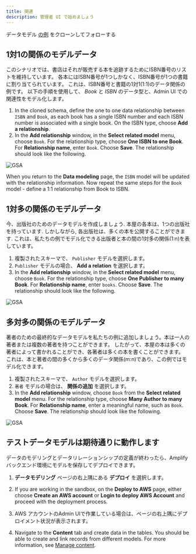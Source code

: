 ```yaml
---
title: 関連
description: 管理者 UI で始めましょう
---
```


<amplify-callout warning>

データモデル [の例](~/console/data/data-model.md#data-modeling-example) をクローンしてフォローする

</amplify-callout>

## 1対1の関係のモデルデータ

 このシナリオでは、書店はそれが販売する本を追跡するためにISBN番号のリストを維持しています。 各本にはISBN番号が1つしかなく、ISBN番号が1つの書籍に割り当てられています。 これは、ISBN番号と書籍の1対1(1:1)のデータ関係の例です。 以下の手順を使用して、 *Book* と *ISBN* のデータ型と、Admin UI での関連性をモデル化します。

1. In the cloned schema, define the one to one data relationship between `ISBN` and `Book`, as each book has a single ISBN number and each ISBN number is associated with a single book. On the ISBN type, choose **Add a relationship**.
1. In the **Add relationship** window, in the **Select related model** menu, choose `Book`. For the relationship type, choose **One ISBN to one Book**. For **Relationship name**, enter `Book`. Choose **Save**. The relationship should look like the following.

![GSA](~/images/console/3_createOnetooneRelationship.png)

When you return to the **Data modeling** page, the `ISBN` model will be updated with the relationship information. Now repeat the same steps for the `Book` model - define a 1:1 relationship from Book to ISBN.

## 1対多の関係のモデルデータ

今、出版社のためのデータモデルを作成しましょう. 本屋の各本は、1つの出版社を持っています. しかしながら, 各出版社は、多くの本を公開することができます. これは、私たちの例でモデル化できる出版者と本の間の1対多の関係(1:n)を表しています。

1. 複製されたスキーマで、 `Publisher` モデルを選択します。
1. `Publisher` モデルの場合、 **Add a relation** を選択します。
1. In the **Add relationship** window, in the **Select related model** menu, choose `Book`. For the relationship type, choose **One Publisher to many Book**. For **Relationship name**, enter `books`. Choose **Save**. The relationship should look like the following.

![GSA](~/images/console/5_onetomanyCardinality.png)

## 多対多の関係のモデルデータ

著者のための最終的なデータモデルを私たちの例に追加しましょう。本は一人の著者または複数の著者を持つことができます。 したがって、本屋の本は多くの著者によって書かれることができ、各著者は多くの本を書くことができます。 これは、本と著者の間の多くから多くのデータ関係(m:n)であり、この例ではモデル化できます。

1. 複製されたスキーマで、 `Author` モデルを選択します。
4. `著者` モデルの場合は、 **関係の追加** を選択します。
5. In the **Add relationship** window, choose `Book` from the **Select related model** menu. For the relationship type, choose **Many Author to many Book**. For **Relationship name**, enter a meaningful name, such as `Book`. Choose **Save**. The relationship should look like the following.

![GSA](~/images/console/6_manytomanyCardinality.png)


## テストデータモデルは期待通りに動作します

データのモデリングとデータリレーションシップの定義が終わったら、Amplifyバックエンド環境にモデルを保存してデプロイできます。

1. **データモデリング** ページの右上隅にある **デプロイ** を選択します。

2. If you are working in the sandbox, on the **Deploy to AWS** page, either choose **Create an AWS account** or **Login to deploy AWS Account** and proceed with the deployment process.

3. AWS アカウントのAdmin UIで作業している場合は、ページの右上隅にデプロイメント状況が表示されます。

4. Navigate to the **Content** tab and create data in the tables. You should be able to create and link records from different models. For more information, see [Manage content](~/console/data/content-management.md).
